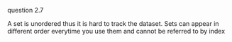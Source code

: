 question 2.7

A set is unordered thus it is hard to track the dataset.
Sets can appear in different order everytime you use them and cannot be
referred to by index